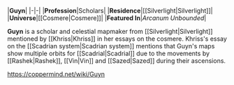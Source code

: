 |**Guyn**|
|-|-|
|**Profession**|Scholars|
|**Residence**|[[Silverlight\|Silverlight]]|
|**Universe**|[[Cosmere\|Cosmere]]|
|**Featured In**|*Arcanum Unbounded*|

**Guyn** is a scholar and celestial mapmaker from [[Silverlight\|Silverlight]] mentioned by [[Khriss\|Khriss]] in her essays on the cosmere.
Khriss's essay on the [[Scadrian system\|Scadrian system]] mentions that Guyn's maps show multiple orbits for [[Scadrial\|Scadrial]] due to the movements by [[Rashek\|Rashek]], [[Vin\|Vin]] and [[Sazed\|Sazed]] during their ascensions.



https://coppermind.net/wiki/Guyn